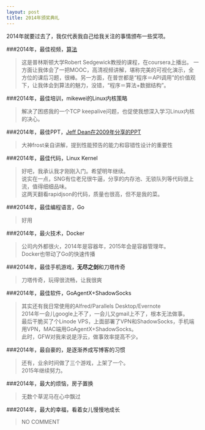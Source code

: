 ```yaml
---
layout: post
title: 2014年颁奖典礼
---
```


2014年就要过去了，我仅代表我自己给我关注的事情颁布一些奖项。

###2014年，最佳视频，[算法](https://class.coursera.org/algs4partI-006)

>这是普林斯顿大学Robert Sedgewick教授的课程，在coursera上播出。
一方面让我体会了一把MOOC，高清视频讲解，堪称完美的可视化演示，全方位的课后习题，很棒。另一方面，在普世都是“程序＝API调用”的价值观下，让我体会到算法的魅力，没错，“程序＝算法+数据结构”。

###2014年，最佳培训，mikewei的Linux内核策略

>解决了困惑我的一个TCP keepalive问题，也促使我想深入学习Linux内核的决心。

###2014年，最佳PPT，[Jeff Dean在2009年分享的PPT](http://www.slideshare.net/parallellabs/dean-keynoteladis2009jeffdean)

>大神frost亲自讲解，提到性能预告的能力和容错性设计的重要性


###2014年，最佳代码，Linux Kernel

>好吧，我承认我才刚刚入门。希望明年继续。<br>
 说实在一点，SNG有位老兄很牛逼，分享的内存池、无锁队列等代码很上流，值得细细品味。<br>
这两天翻看rapidjson的代码，质量也很高，但不是我的菜。

###2014年，最佳编程语言，Go
> 好用


###2014年，最火技术，Docker

>公司内外都很火，2014年是容器年，2015年会是容器管理年。<br>
Docker也带动了Go的快速传播


###2014年，最佳手机游戏，**无尽之剑**和刀塔传奇

>刀塔传奇，玩得很流畅，让我很爽

###2014年，最佳软件，GoAgentX+ShadowSocks

>其实还有我日常使用的Alfred/Parallels Desktop/Evernote<br>
2014年一会儿google上不了，一会儿又gmail上不了，根本无法做事。<br>
最后干脆买了个Linode VPS，上面部署了VPN和ShadowSocks，手机端用VPN，MAC端用GoAgentX+ShadowSocks。<br>
此时，GFW对我来说是浮云，做事效率提高不少。

###2014年，最自豪的，是逐渐养成写博客的习惯

> 还有，业余时间做了三个游戏，上架了一个。<br>
 2015年继续努力。

###2014年，最大的烦恼，房子置换
> 无数个草泥马在心中飘过

###2014年，最大的幸福，看着女儿慢慢地成长
> NO COMMENT






